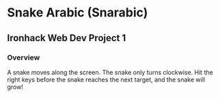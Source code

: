 # Snake Arabic (Snarabic) #
## Ironhack Web Dev Project 1 ##

### Overview ###
A snake moves along the screen. The snake only turns clockwise. Hit the right keys before the snake reaches the next target, and the snake will grow!